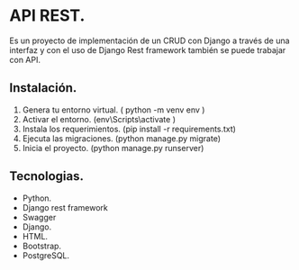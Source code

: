 # API REST.
Es un proyecto de implementación de un CRUD con Django a través de una interfaz y con el uso de Django Rest framework también se puede trabajar con API.

## Instalación.
1. Genera tu entorno virtual. ( python -m venv env )
2. Activar el entorno. (env\Scripts\activate )
3. Instala los requerimientos. (pip install -r requirements.txt)
4. Ejecuta las migraciones. (python manage.py migrate)
5. Inicia el proyecto. (python manage.py runserver)

## Tecnologias.
- Python.
- Django rest framework
- Swagger
- Django.
- HTML.
- Bootstrap.
- PostgreSQL.
